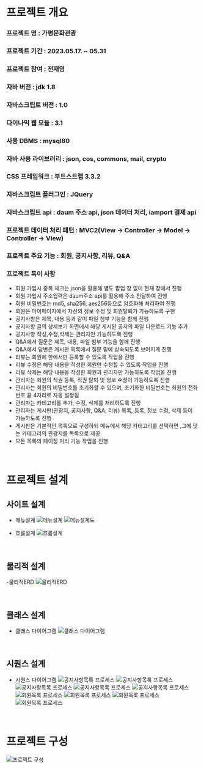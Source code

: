 # 프로젝트 개요

### 프로젝트 명 : 가평문화관광
### 프로젝트 기간 : 2023.05.17. ~ 05.31
### 프로젝트 참여 : 전재영
### 자바 버전 : jdk 1.8
### 자바스크립트 버전 : 1.0
### 다이나믹 웹 모듈 : 3.1
### 사용 DBMS : mysql80
### 자바 사용 라이브러리 : json, cos, commons, mail, crypto
### CSS 프레임워크 : 부트스트랩 3.3.2
### 자바스크립트 플러그인 : JQuery
### 자바스크립트 api : daum 주소 api, json 데이터 처리, iamport 결제 api
### 프로젝트 데이터 처리 패턴 : MVC2(View -> Controller -> Model -> Controller -> View)
### 프로젝트 주요 기능 : 회원, 공지사항, 리뷰, Q&A

### 프로젝트 특이 사항
- 회원 가입시 중복 체크는 json을 활용해 별도 팝업 창 없이 현재 창에서 진행
- 회원 가입시 주소입력은 daum주소 api를 활용해 주소 전달하여 진행
- 회원 비밀번호는 md5, sha256, aes256등으로 암호화해 처리하여 진행
- 회원은 마이페이지에서 자신의 정보 수정 및 회원탈퇴가 가능하도록 구현
- 공지사항은 제목, 내용 등과 같이 파일 첨부 기능을 함께 진행
- 공지사항 글의 상세보기 화면에서 해당 게시된 공지의 파일 다운로드 기능 추가
- 공지사항 작성,수정,삭제는 관리자만 가능하도록 진행
- Q&A에서 질문은 제목, 내용, 파일 첨부 기능을 함께 진행
- Q&A에서 답변은 게시판 목록에서 질문 밑에 상속되도록 보여지게 진행
- 리뷰는 회원에 한에서만 등록할 수 있도록 작업을 진행
- 리뷰 수정은 해당 내용을 작성한 회원만 수정할 수 있도록 작업을 진행
- 리뷰 삭제는 해당 내용을 작성한 회원과 관리자만 가능하도록 작업을 진행
- 관리자는 회원의 직권 등록, 직권 탈퇴 및 정보 수정이 가능하도록 진행 
- 관리자는 회원의 비밀번호를 초기화할 수 있으며, 초기화한 비밀번호는 회원의 전화번호 끝 4자리로 자동 설정됨
- 관리자는 카테고리를 추가, 수정, 삭제를 처리하도록 진행
- 관리자는 게시판(관광지, 공지사항, Q&A, 리뷰) 목록, 등록, 정보 수정, 삭제 등이 가능하도록 진행
- 게시판은 기본적인 목록으로 구성하되 메뉴에서 해당 카테고리를 선택하면 ,그에 맞는 카테고리의 관광지를 목록으로 제공
- 모든 목록의 페이징 처리 기능 작업을 진행

<br>

# 프로젝트 설계

## 사이트 설계
- 메뉴설계
![메뉴설계](./img/menu1.png "메뉴설계마인드맵")
![메뉴설계도](./img/menu2.png "메뉴설계도")

- 흐름설계
![흐름설계](./img/floudui.png "흐름설계도")

<br>

## 물리적 설계
-물리적ERD
![물리적ERD](./img/perd.png "물리적 ERD")

<br>

## 클래스 설계
- 클래스 다이어그램
![클래스 다이어그램](./img/ "클래스 다이어그램")

<br>

## 시퀀스 설계
- 시퀀스 다이어그램
![공지사항목록 프로세스](./img/mvc1.PNG "공지사항목록 프로세스")
![공지사항목록 프로세스](./img/mvc2.PNG "공지사항목록 프로세스")
![공지사항목록 프로세스](./img/mvc3.PNG "공지사항목록 프로세스")
![공지사항목록 프로세스](./img/mvc4.PNG "공지사항목록 프로세스")
![공지사항목록 프로세스](./img/mvc5.PNG "공지사항목록 프로세스")
![회원목록 프로세스](./img/mvc6.PNG "회원목록 프로세스")
![회원목록 프로세스](./img/mvc7.PNG "회원목록 프로세스")
![회원목록 프로세스](./img/mvc8.PNG "회원목록 프로세스")
![회원목록 프로세스](./img/mvc9.PNG "회원목록 프로세스")

<br>

# 프로젝트 구성
![프로젝트 구성](./img/list.PNG "프로젝트 구성")







